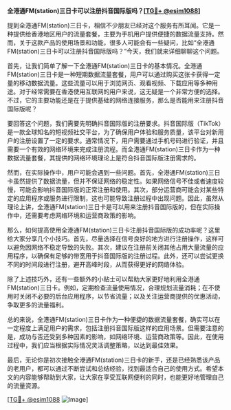 **全港通FM(station)三日卡可以注册抖音国际版吗？[[TG💪+ @esim1088](https://t.me/s/esim1088)]**

提到全港通FM(station)三日卡，相信不少朋友已经对这个服务有所耳闻。它是一种提供给香港地区用户的流量套餐，主要为手机用户提供便捷的数据流量支持。然而，关于这款产品的使用场景和功能，很多人可能会有一些疑问，比如“全港通FM(station)三日卡可以注册抖音国际版吗？”今天，我们就来详细聊聊这个问题。

首先，让我们简单了解一下全港通FM(station)三日卡的基本情况。全港通FM(station)三日卡是一种短期数据流量套餐，用户可以通过购买这张卡获得一定量的移动数据流量。这些流量可以用于浏览网页、观看视频、下载应用等多种用途。对于经常需要在香港使用互联网的用户来说，这无疑是一个非常方便的选择。不过，它的主要功能还是在于提供基础的网络连接服务，那么是否能用来注册抖音国际版呢？

要回答这个问题，我们需要先明确抖音国际版的注册要求。抖音国际版（TikTok）是一款全球知名的短视频社交平台，为了确保用户体验和服务质量，该平台对新用户的注册设置了一定的要求。通常情况下，用户需要通过手机号码进行验证，并且需要一个有效的网络环境来完成注册流程。而全港通FM(station)三日卡作为一种数据流量套餐，其提供的网络环境理论上是符合抖音国际版注册需求的。

然而，在实际操作中，用户可能会遇到一些问题。首先，全港通FM(station)三日卡虽然提供了数据流量，但并不保证网络的稳定性。如果网络信号不佳或者速度较慢，可能会影响抖音国际版的正常注册和使用。其次，部分运营商可能会对某些特定的应用程序或服务进行限制，这也可能导致注册过程中出现问题。因此，虽然从理论上讲，全港通FM(station)三日卡是可以用来注册抖音国际版的，但在实际操作中，还需要考虑网络环境和运营商政策的影响。

那么，如何提高使用全港通FM(station)三日卡注册抖音国际版的成功率呢？这里给大家分享几个小技巧。首先，尽量选择在信号良好的地方进行注册操作，这样可以避免因网络不稳定导致的失败。其次，建议在注册前关闭其他占用大量流量的应用程序，以确保有足够的带宽用于抖音国际版的注册过程。此外，还可以尝试更换不同的时间段进行注册，避开高峰时段，从而获得更好的网络体验。

除了上述技巧外，还有一些额外的小贴士可以帮助大家更好地利用全港通FM(station)三日卡。例如，定期检查流量使用情况，合理规划流量消耗；在不使用时关闭不必要的后台应用程序，以节省流量；以及关注运营商提供的优惠活动，争取更多的流量福利。

总的来说，全港通FM(station)三日卡作为一种便捷的数据流量套餐，确实可以在一定程度上满足用户的需求，包括注册抖音国际版这样的应用场景。但需要注意的是，成功与否还受到多种因素的影响，如网络环境、运营商政策等。因此，在使用过程中，我们应当根据实际情况灵活调整策略，以达到最佳效果。

最后，无论你是初次接触全港通FM(station)三日卡的新手，还是已经熟悉该产品的老用户，都可以通过不断尝试和总结经验，找到最适合自己的使用方式。希望本文的内容能够帮助到大家，让大家在享受互联网便利的同时，也能更好地管理自己的流量资源。

[[TG💪+ @esim1088](https://t.me/s/esim1088) ![Image](https://i.postimg.cc/4NQfJmqS/Snipaste-2025-05-13-00-14-12.png)]